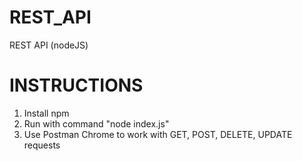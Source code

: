 # REST_API
REST API (nodeJS)

# INSTRUCTIONS
1. Install npm 
2. Run with command "node index.js"
3. Use Postman Chrome to work with GET, POST, DELETE, UPDATE requests
